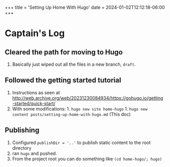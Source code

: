 +++
title = 'Setting Up Home With Hugo'
date = 2024-01-02T12:12:18-06:00
+++

# Captain's Log

## Cleared the path for moving to Hugo

1. Basically just wiped out all the files in a new branch, `draft`.

## Followed the getting started tutorial

1. Instructions as seen at http://web.archive.org/web/20231230084934/https://gohugo.io/getting-started/quick-start/
  1. With some modifications:
    1. `hugo new site home-hugo`
    1. `hugo new content posts/setting-up-home-with-hugo.md` (This doc)

## Publishing

1. Configured `publishDir = '..'` to publish static content to the root directory
1. ran `hugo` and pushed.
1. From the project root you can do something like `(cd home-hugo/; hugo)`
